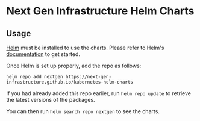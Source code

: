 # Next Gen Infrastructure Helm Charts

## Usage

[Helm](https://helm.sh) must be installed to use the charts.
Please refer to Helm's [documentation](https://helm.sh/docs/) to get started.

Once Helm is set up properly, add the repo as follows:

```console
helm repo add nextgen https://next-gen-infrastructure.github.io/kubernetes-helm-charts
```

If you had already added this repo earlier, run `helm repo update` to retrieve the latest versions of the packages.

You can then run `helm search repo nextgen` to see the charts.